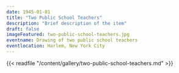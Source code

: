 ```yaml
---
date: 1945-01-01
title: "Two Public School Teachers"
description: "Brief description of the item"
draft: false
imageFeatured: two-public-school-teachers.jpg
eventname: Drawing of two public school teachers
eventlocation: Harlem, New York City
---
```


{{< readfile "/content/gallery/two-public-school-teachers.md" >}}
